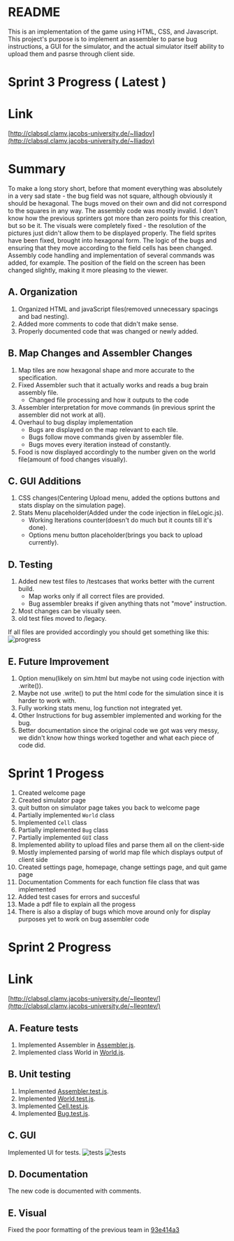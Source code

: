 # README
This is an implementation of the game using HTML, CSS, and Javascript. This project's purpose is to implement an assembler to parse bug instructions, a GUI for the simulator, and the actual simulator itself ability to upload them and pasrse through client side.
# Sprint 3 Progress ( Latest )

# Link
[http://clabsql.clamv.jacobs-university.de/~lliadov](http://clabsql.clamv.jacobs-university.de/~lliadov)

# Summary
To make a long story short, before that moment everything was absolutely in a very sad state - the bug field was not square, although obviously it should be hexagonal. The bugs moved on their own and did not correspond to the squares in any way. The assembly code was mostly invalid. I don't know how the previous sprinters got more than zero points for this creation, but so be it. The visuals were completely fixed - the resolution of the pictures just didn't allow them to be displayed properly. The field sprites have been fixed, brought into hexagonal form. The logic of the bugs and ensuring that they move according to the field cells has been changed. Assembly code handling and implementation of several commands was added, for example. The position of the field on the screen has been changed slightly, making it more pleasing to the viewer.

## A. Organization
1. Organized HTML and javaScript files(removed unnecessary spacings and bad nesting).
2. Added more comments to code that didn't make sense.
3. Properly documented code that was changed or newly added.

## B. Map Changes and Assembler Changes
1. Map tiles are now hexagonal shape and more accurate to the specification.
2. Fixed Assembler such that it actually works and reads a bug brain assembly file.
	- Changed file processing and how it outputs to the code
3. Assembler interpretation for move commands (in previous sprint the assembler did not work at all).
4. Overhaul to bug display implementation
	- Bugs are displayed on the map relevant to each tile.
	- Bugs follow move commands given by assembler file.
	- Bugs moves every iteration instead of constantly.
5. Food is now displayed accordingly to the number given on the world file(amount of food changes visually).

## C. GUI Additions
1. CSS changes(Centering Upload menu, added the options buttons and stats display on the simulation page).
2. Stats Menu placeholder(Added under the code injection in fileLogic.js).
	- Working Iterations counter(doesn't do much but it counts till it's done).
	- Options menu button placeholder(brings you back to upload currently).

## D. Testing
1. Added new test files to /testcases that works better with the current build.
	- Map works only if all correct files are provided.
	- Bug assembler breaks if given anything thats not "move" instruction.
2. Most changes can be visually seen.
3. old test files moved to /legacy.

If all files are provided accordingly you should get something like this:
![progress](readme_images/sprint3_sim.png)

## E. Future Improvement
1. Option menu(likely on sim.html but maybe not using code injection with .write()).
2. Maybe not use .write() to put the html code for the simulation since it is harder to work with.
3. Fully working stats menu, log function not integrated yet.
4. Other Instructions for bug assembler implemented and working for the bug.
5. Better documentation since the original code we got was very messy, we didn't know how things worked together and what each piece of code did.
# Sprint 1 Progess

1. Created welcome page <br>
2. Created simulator page <br>
3. quit button on simulator page takes you back to welcome page <br>
4. Partially implemented `World` class <br>
5. Implemented `Cell` class <br>
6. Partially implemented `Bug` class <br>
7. Partially implemented `GUI` class <br>
8. Implemented ability to upload files and parse them all on the client-side <br>
9. Mostly implemented parsing of world map file which displays output of client side<br>
10. Created settings page, homepage, change settings page, and quit game page <br>
11. Documentation Comments for each function file class that was implemented <br>
12. Added test cases for errors and succesful <br>
13. Made a pdf file to explain all the progess <br>
14. There is also a display of bugs which move around only for display purposes yet to work on bug assembler code<br>

# Sprint 2 Progress

# Link
[http://clabsql.clamv.jacobs-university.de/~lleontev/](http://clabsql.clamv.jacobs-university.de/~lleontev/)

## A. Feature tests
1. Implemented Assembler in [Assembler.js](public_html/javascriptFiles/Assembler.js).
2. Implemented class World in [World.js](public_html/javascriptFiles/classes/World.js).

## B. Unit testing
1. Implemented [Assembler.test.js](public_html/javascriptFiles/test/Assembler.test.js).
2. Implemented [World.test.js](public_html/javascriptFiles/test/World.test.js).
3. Implemented [Cell.test.js](public_html/javascriptFiles/test/Cell.test.js).
4. Implemented [Bug.test.js](public_html/javascriptFiles/test/Bug.test.js).
## C. GUI
Implemented UI for tests.
![tests](readme_images/welcome.png)
![tests](readme_images/test.png)

## D. Documentation
The new code is documented with comments.

## E. Visual
Fixed the poor formatting of the previous team in [93e414a3](https://github.com/CU-Software-Engineering-2023/pair34_sprint2/commit/93e414a3d98943837cc80f561fa434c535c5024f)



